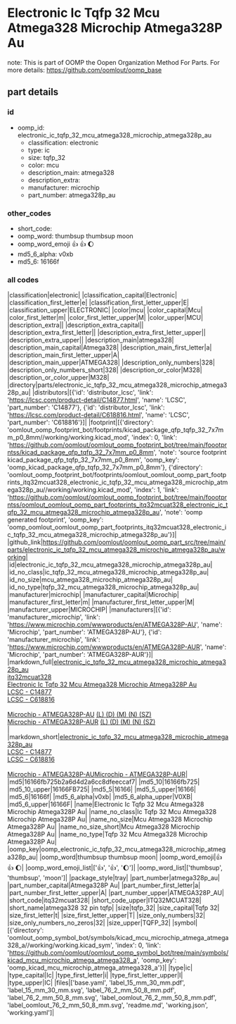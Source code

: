 # Electronic Ic Tqfp 32 Mcu Atmega328 Microchip Atmega328P Au  

note: This is part of OOMP the Oopen Organization Method For Parts. For more details: https://github.com/oomlout/oomp_base

##  part details





### id
* oomp_id: electronic_ic_tqfp_32_mcu_atmega328_microchip_atmega328p_au
  * classification: electronic
  * type: ic
  * size: tqfp_32
  * color: mcu
  * description_main: atmega328
  * description_extra: 
  * manufacturer: microchip
  * part_number: atmega328p_au

### other_codes
* short_code: 
* oomp_word: thumbsup thumbsup moon
* oomp_word_emoji :thumbsup: :thumbsup: :moon:
* md5_6_alpha: v0xb
* md5_6: 16166f

### all codes 
|classification|electronic|
|classification_capital|Electronic|
|classification_first_letter|e|
|classification_first_letter_upper|E|
|classification_upper|ELECTRONIC|
|color|mcu|
|color_capital|Mcu|
|color_first_letter|m|
|color_first_letter_upper|M|
|color_upper|MCU|
|description_extra||
|description_extra_capital||
|description_extra_first_letter||
|description_extra_first_letter_upper||
|description_extra_upper||
|description_main|atmega328|
|description_main_capital|Atmega328|
|description_main_first_letter|a|
|description_main_first_letter_upper|A|
|description_main_upper|ATMEGA328|
|description_only_numbers|328|
|description_only_numbers_short|328|
|description_or_color|M328|
|description_or_color_upper|M328|
|directory|parts/electronic_ic_tqfp_32_mcu_atmega328_microchip_atmega328p_au|
|distributors|[{'id': 'distributor_lcsc', 'link': 'https://lcsc.com/product-detail/C14877.html', 'name': 'LCSC', 'part_number': 'C14877'}, {'id': 'distributor_lcsc', 'link': 'https://lcsc.com/product-detail/C618816.html', 'name': 'LCSC', 'part_number': 'C618816'}]|
|footprint|[{'directory': 'oomlout_oomp_footprint_bot/footprints/kicad_package_qfp_tqfp_32_7x7mm_p0_8mm//working/working.kicad_mod', 'index': 0, 'link': 'https://github.com/oomlout/oomlout_oomp_footprint_bot/tree/main/foootprntss/kicad_package_qfp_tqfp_32_7x7mm_p0_8mm', 'note': 'source footprint kicad_package_qfp_tqfp_32_7x7mm_p0_8mm', 'oomp_key': 'oomp_kicad_package_qfp_tqfp_32_7x7mm_p0_8mm'}, {'directory': 'oomlout_oomp_footprint_bot/footprints/oomlout_oomlout_oomp_part_footprints_itq32mcuat328_electronic_ic_tqfp_32_mcu_atmega328_microchip_atmega328p_au//working/working.kicad_mod', 'index': 1, 'link': 'https://github.com/oomlout/oomlout_oomp_footprint_bot/tree/main/foootprntss/oomlout_oomlout_oomp_part_footprints_itq32mcuat328_electronic_ic_tqfp_32_mcu_atmega328_microchip_atmega328p_au', 'note': 'oomp generated footprint', 'oomp_key': 'oomp_oomlout_oomlout_oomp_part_footprints_itq32mcuat328_electronic_ic_tqfp_32_mcu_atmega328_microchip_atmega328p_au'}]|
|github_link|https://github.com/oomlout/oomlout_oomp_part_src/tree/main/parts/electronic_ic_tqfp_32_mcu_atmega328_microchip_atmega328p_au/working|
|id|electronic_ic_tqfp_32_mcu_atmega328_microchip_atmega328p_au|
|id_no_class|ic_tqfp_32_mcu_atmega328_microchip_atmega328p_au|
|id_no_size|mcu_atmega328_microchip_atmega328p_au|
|id_no_type|tqfp_32_mcu_atmega328_microchip_atmega328p_au|
|manufacturer|microchip|
|manufacturer_capital|Microchip|
|manufacturer_first_letter|m|
|manufacturer_first_letter_upper|M|
|manufacturer_upper|MICROCHIP|
|manufacturers|[{'id': 'manufacturer_microchip', 'link': 'https://www.microchip.com/wwwproducts/en/ATMEGA328P-AU', 'name': 'Microchip', 'part_number': 'ATMEGA328P-AU'}, {'id': 'manufacturer_microchip', 'link': 'https://www.microchip.com/wwwproducts/en/ATMEGA328P-AUR', 'name': 'Microchip', 'part_number': 'ATMEGA328P-AUR'}]|
|markdown_full|[electronic_ic_tqfp_32_mcu_atmega328_microchip_atmega328p_au](https://github.com/oomlout/oomlout_oomp_part_src/tree/main/parts/electronic_ic_tqfp_32_mcu_atmega328_microchip_atmega328p_au/working)<br>[itq32mcuat328](https://github.com/oomlout/oomlout_oomp_part_src/tree/main/parts/electronic_ic_tqfp_32_mcu_atmega328_microchip_atmega328p_au/working)<br>[Electronic Ic Tqfp 32 Mcu Atmega328 Microchip Atmega328P Au](https://github.com/oomlout/oomlout_oomp_part_src/tree/main/parts/electronic_ic_tqfp_32_mcu_atmega328_microchip_atmega328p_au/working)<br>[LCSC - C14877<br>](https://lcsc.com/product-detail/C14877.html)[LCSC - C618816<br>](https://lcsc.com/product-detail/C618816.html)<br>[Microchip - ATMEGA328P-AU](https://www.microchip.com/wwwproducts/en/ATMEGA328P-AU) [(L)  ](https://www.lcsc.com/search?q=ATMEGA328P-AU)[(D)  ](https://www.digikey.com/en/products?keywords=ATMEGA328P-AU)[(M)  ](https://www.mouser.com/Search/Refine?Keyword=ATMEGA328P-AU)[(N)  ](https://www.newark.com/search?st=ATMEGA328P-AU)[(SZ)  ](https://so.szlcsc.com/global.html?k=ATMEGA328P-AU)<br>[Microchip - ATMEGA328P-AUR](https://www.microchip.com/wwwproducts/en/ATMEGA328P-AUR) [(L)  ](https://www.lcsc.com/search?q=ATMEGA328P-AUR)[(D)  ](https://www.digikey.com/en/products?keywords=ATMEGA328P-AUR)[(M)  ](https://www.mouser.com/Search/Refine?Keyword=ATMEGA328P-AUR)[(N)  ](https://www.newark.com/search?st=ATMEGA328P-AUR)[(SZ)  ](https://so.szlcsc.com/global.html?k=ATMEGA328P-AUR)<br>|
|markdown_short|[electronic_ic_tqfp_32_mcu_atmega328_microchip_atmega328p_au](https://github.com/oomlout/oomlout_oomp_part_src/tree/main/parts/electronic_ic_tqfp_32_mcu_atmega328_microchip_atmega328p_au/working)<br>[LCSC - C14877<br>](https://lcsc.com/product-detail/C14877.html)[LCSC - C618816<br>](https://lcsc.com/product-detail/C618816.html)<br>[Microchip - ATMEGA328P-AU](https://www.microchip.com/wwwproducts/en/ATMEGA328P-AU)[Microchip - ATMEGA328P-AUR](https://www.microchip.com/wwwproducts/en/ATMEGA328P-AUR)|
|md5|16166fb725b2a6d4d2a6cc8dfeeccaf7|
|md5_10|16166fb725|
|md5_10_upper|16166FB725|
|md5_5|16166|
|md5_5_upper|16166|
|md5_6|16166f|
|md5_6_alpha|v0xb|
|md5_6_alpha_upper|V0XB|
|md5_6_upper|16166F|
|name|Electronic Ic Tqfp 32 Mcu Atmega328 Microchip Atmega328P Au|
|name_no_class|Ic Tqfp 32 Mcu Atmega328 Microchip Atmega328P Au|
|name_no_size|Mcu Atmega328 Microchip Atmega328P Au|
|name_no_size_short|Mcu Atmega328 Microchip Atmega328P Au|
|name_no_type|Tqfp 32 Mcu Atmega328 Microchip Atmega328P Au|
|oomp_key|oomp_electronic_ic_tqfp_32_mcu_atmega328_microchip_atmega328p_au|
|oomp_word|thumbsup thumbsup moon|
|oomp_word_emoji|:thumbsup: :thumbsup: :moon:|
|oomp_word_emoji_list|[':thumbsup:', ':thumbsup:', ':moon:']|
|oomp_word_list|['thumbsup', 'thumbsup', 'moon']|
|package_style|tray|
|part_number|atmega328p_au|
|part_number_capital|Atmega328P Au|
|part_number_first_letter|a|
|part_number_first_letter_upper|A|
|part_number_upper|ATMEGA328P_AU|
|short_code|itq32mcuat328|
|short_code_upper|ITQ32MCUAT328|
|short_name|atmega328 32 pin tqfp|
|size|tqfp_32|
|size_capital|Tqfp 32|
|size_first_letter|t|
|size_first_letter_upper|T|
|size_only_numbers|32|
|size_only_numbers_no_zeros|32|
|size_upper|TQFP_32|
|symbol|[{'directory': 'oomlout_oomp_symbol_bot/symbols/kicad_mcu_microchip_atmega_atmega328_a//working/working.kicad_sym', 'index': 0, 'link': 'https://github.com/oomlout/oomlout_oomp_symbol_bot/tree/main/symbols/kicad_mcu_microchip_atmega_atmega328_a', 'oomp_key': 'oomp_kicad_mcu_microchip_atmega_atmega328_a'}]|
|type|ic|
|type_capital|Ic|
|type_first_letter|i|
|type_first_letter_upper|I|
|type_upper|IC|
|files|['base.yaml', 'label_15_mm_30_mm.pdf', 'label_15_mm_30_mm.svg', 'label_76_2_mm_50_8_mm.pdf', 'label_76_2_mm_50_8_mm.svg', 'label_oomlout_76_2_mm_50_8_mm.pdf', 'label_oomlout_76_2_mm_50_8_mm.svg', 'readme.md', 'working.json', 'working.yaml']|
